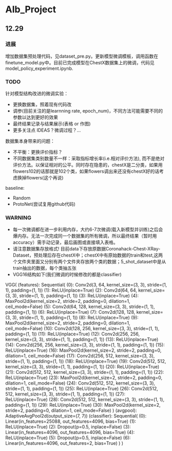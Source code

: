 # AIb_Project

## 12.29
### 进展
增加数据集预处理代码，见dataset_pre.py。更新模型微调模板，调用函数在finetune_model.py中。目前已完成模型在ChestX数据集上的微调，代码见model_policy_experiment.ipynb.

### TODO
针对模型结构改进的微调实验：

- 更换数据集，照着现有代码改
- 调参(目前关注的是learnning rate, epoch_num)，不同方法可能需要不同的参数以达到更好的效果
- 最终结果记录与结果展示(表格 or 作图)
- 更多关注点 IDEAS？微调过程？...

数据集本身带来的问题：

- 不平衡：更换评价指标？
- 不同数据集类别数量不一样：采取指标增长率(i.e.相对评价方法), 而不是绝对评价方法。以保证相对的公平。同时存在隐患的，chestX是二分类，如果用flowers102的话那就是102个类，如果flowers调出来还没有chestX好的话考虑换掉flowers(这个再说)

baseline:
- Random
- ProtoNet(尝试复用github代码)

### WARNING
- 每一次微调都在进一步利用内存，大约6-7次微调(载入新模型并训练)之后会爆内存。无法一次完成同一个数据集的所有微调，所以最终结果（暂时用accuracy）需手动记录，最后画图或直接填入表格。
- 请注意数据集存放格式! 目前data下存放原数据Coronahack-Chest-XRay-Dataset，预处理后存在chestX中；chestX中有原始数据的train和test,这两个文件夹里面又分别有两个文件夹存放两个类的数据；5_shot_dataset中是从train抽出的数据，每个类抽五张
- VGG16结构如下(我们微调的时候修改的都是classifier)

VGG(
  (features): Sequential(
    (0): Conv2d(3, 64, kernel_size=(3, 3), stride=(1, 1), padding=(1, 1))
    (1): ReLU(inplace=True)
    (2): Conv2d(64, 64, kernel_size=(3, 3), stride=(1, 1), padding=(1, 1))
    (3): ReLU(inplace=True)
    (4): MaxPool2d(kernel_size=2, stride=2, padding=0, dilation=1, ceil_mode=False)
    (5): Conv2d(64, 128, kernel_size=(3, 3), stride=(1, 1), padding=(1, 1))
    (6): ReLU(inplace=True)
    (7): Conv2d(128, 128, kernel_size=(3, 3), stride=(1, 1), padding=(1, 1))
    (8): ReLU(inplace=True)
    (9): MaxPool2d(kernel_size=2, stride=2, padding=0, dilation=1, ceil_mode=False)
    (10): Conv2d(128, 256, kernel_size=(3, 3), stride=(1, 1), padding=(1, 1))
    (11): ReLU(inplace=True)
    (12): Conv2d(256, 256, kernel_size=(3, 3), stride=(1, 1), padding=(1, 1))
    (13): ReLU(inplace=True)
    (14): Conv2d(256, 256, kernel_size=(3, 3), stride=(1, 1), padding=(1, 1))
    (15): ReLU(inplace=True)
    (16): MaxPool2d(kernel_size=2, stride=2, padding=0, dilation=1, ceil_mode=False)
    (17): Conv2d(256, 512, kernel_size=(3, 3), stride=(1, 1), padding=(1, 1))
    (18): ReLU(inplace=True)
    (19): Conv2d(512, 512, kernel_size=(3, 3), stride=(1, 1), padding=(1, 1))
    (20): ReLU(inplace=True)
    (21): Conv2d(512, 512, kernel_size=(3, 3), stride=(1, 1), padding=(1, 1))
    (22): ReLU(inplace=True)
    (23): MaxPool2d(kernel_size=2, stride=2, padding=0, dilation=1, ceil_mode=False)
    (24): Conv2d(512, 512, kernel_size=(3, 3), stride=(1, 1), padding=(1, 1))
    (25): ReLU(inplace=True)
    (26): Conv2d(512, 512, kernel_size=(3, 3), stride=(1, 1), padding=(1, 1))
    (27): ReLU(inplace=True)
    (28): Conv2d(512, 512, kernel_size=(3, 3), stride=(1, 1), padding=(1, 1))
    (29): ReLU(inplace=True)
    (30): MaxPool2d(kernel_size=2, stride=2, padding=0, dilation=1, ceil_mode=False)
  )
  (avgpool): AdaptiveAvgPool2d(output_size=(7, 7))
  (classifier): Sequential(
    (0): Linear(in_features=25088, out_features=4096, bias=True)
    (1): ReLU(inplace=True)
    (2): Dropout(p=0.5, inplace=False)
    (3): Linear(in_features=4096, out_features=4096, bias=True)
    (4): ReLU(inplace=True)
    (5): Dropout(p=0.5, inplace=False)
    (6): Linear(in_features=4096, out_features=2, bias=True)
  )
)
